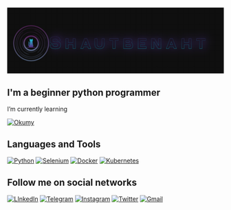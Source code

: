 [![Header](https://github.com/Shautbenaht/Shautbenaht/blob/main/assets/logofoto.png)](https://github.com/Shautbenaht?tab=repositories)


## I'm a beginner python programmer


I’m currently learning

[![Okumy](https://img.shields.io/badge/Okumy-092949?style=for-the-badge&logo=python)](https://www.okumy.com/)


## Languages and Tools
[![Python](https://img.shields.io/badge/Python-092949?style=for-the-badge&logo=python)](https://www.python.org/)
[![Selenium](https://img.shields.io/badge/Selenium-092949?style=for-the-badge&logo=selenium)](https://www.selenium.dev/)
[![Docker](https://img.shields.io/badge/Docker-092949?style=for-the-badge&logo=Docker)](https://www.docker.com/)
[![Kubernetes](https://img.shields.io/badge/Kubernetes-092949?style=for-the-badge&logo=Kubernetes)](https://kubernetes.io/)


## Follow me on social networks


[![LInkedIn](https://img.shields.io/badge/LInkedIn-092949?style=for-the-badge&logo=LInkedIn)](https://linkedin.com/in/shautbenaht)
[![Telegram](https://img.shields.io/badge/Telegram-092949?style=for-the-badge&logo=Telegram)](https://t.me/schoutbij_nacht)
[![Instagram](https://img.shields.io/badge/Instagram-092949?style=for-the-badge&logo=Instagram)](https://instagram.com/shoutbijnacht?igshid=NTA5ZTk1NTc=)
[![Twitter](https://img.shields.io/badge/Twitter-092949?style=for-the-badge&logo=Twitter)](https://twitter.com/Shautbenaht)
[![Gmail](https://img.shields.io/badge/GMAIL-092949?style=for-the-badge&logo=GMAIL)](https://shautbenaht@gmail.com)